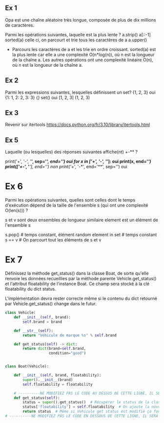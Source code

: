 ## Ex 1

Opa est une chaîne aléatoire très longue, composée de plus de dix millions de caractères.

Parmi les opérations suivantes, laquelle est la plus lente ?
a.strip()
a[::-1]
sorted(a) celle ci, on parcourt et trie tous les caractères de a
a.upper()
- Parcours les caractères de a et les trie en ordre croissant. sorted(a) est la plus lente car elle a une complexité
  O(n*log(n)), où n est la longueur de la chaîne a. Les autres opérations ont une complexité linéaire O(n), où n est la
  longueur de la chaîne a.


## Ex 2

Parmi les expressions suivantes, lesquelles définissent un set?
{1, 2, 3} oui
{1: 1, 2: 2, 3: 3}
{}
set() oui
[1, 2, 3]
(1, 2, 3)


## Ex 3

Revenir sur itertools
https://docs.python.org/fr/3.10/library/itertools.html


## Ex 5

Laquelle (ou lesquelles) des réponses suivantes affiche(nt) +*-*** ?

print('+', '-', '**', sep='*', end='') oui
for x in ['+', '-', '*']: oui
print(x, end='*')
print(['+*-', '***'], end='') non
print('+*', '-*', end='**', sep='') oui


# Ex 6

Parmi les opérations suivantes, quelles sont celles dont le temps d'exécution dépend de la taille de l'ensemble s (qui
ont une complexité O(len(s))) ?

s et v sont deux ensembles de longueur similaire
element est un élément de l'ensemble s

s.pop() # temps constant, élément random
element in set # temps constant
s == v # On parcourt tout les éléments de s et v


# Ex 7

Définissez la méthode get_status() dans la classe Boat, de sorte qu'elle renvoie les données recueillies par la méthode
parente Vehicle.get_status() et l'attribut floatability de l'instance Boat. Ce champ sera stocké à la clé floatability
du dict status.

L'implémentation devra rester correcte même si le contenu du dict retourné par Vehicle.get_status() change dans le
futur.

```python
class Vehicle:
    def __init__(self, brand):
        self.brand = brand

    def __str__(self):
        return "Véhicule de marque %s" % self.brand

    def get_status(self) -> dict:
        return dict(brand=self.brand,
                    condition="good")


class Boat(Vehicle):

    def __init__(self, brand, floatability):
        super().__init__(brand)
        self.floatability = floatability

    # ----------NE MODIFIEZ PAS LE CODE AU DESSUS DE CETTE LIGNE, IL SERA REINITIALISE LORS DE l'EXECUTION----------
    def get_status(self):
        status = super().get_status()  # Récupérer le status de la classe parente
        status['floatability'] = self.floatability  # On ajoute la nouvelle clé sans modifier le dict de la classe parente
        return status  # Même si Vehicule get status est modifié ça fonctionne
# ----------NE MODIFIEZ PAS LE CODE EN DESSOUS DE CETTE LIGNE, IL SERA REINITIALISE LORS DE l'EXECUTION----------
```